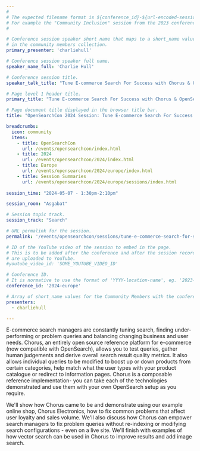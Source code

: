```yaml
---
#
# The expected filename format is ${conference_id}-${url-encoded-session-title}.md
# For example the "Community Inclusion" session from the 2023 conference in North America the title is "2023-europe-community-inclusion.html"
#

# Conference session speaker short name that maps to a short_name value
# in the community members collection.
primary_presenter: 'charliehull'

# Conference session speaker full name.
speaker_name_full: 'Charlie Hull'

# Conference session title.
speaker_talk_title: "Tune E-commerce Search For Success with Chorus & OpenSearch"

# Page level 1 header title.
primary_title: "Tune E-commerce Search For Success with Chorus & OpenSearch"

# Page document title displayed in the browser title bar.
title: "OpenSearchCon 2024 Session: Tune E-commerce Search For Success with Chorus & OpenSearch"

breadcrumbs:
  icon: community
  items:
    - title: OpenSearchCon
      url: /events/opensearchcon/index.html
    - title: 2024
      url: /events/opensearchcon/2024/index.html
    - title: Europe
      url: /events/opensearchcon/2024/europe/index.html
    - title: Session Summaries
      url: /events/opensearchcon/2024/europe/sessions/index.html
      
session_time: "2024-05-07 - 1:30pm-2:10pm"

session_room: "Asgabat"

# Session topic track.
session_track: "Search"

# URL permalink for the session.
permalink: '/events/opensearchcon/sessions/tune-e-commerce-search-for-success-with-chorus-and-opensearch.html'

# ID of the YouTube video of the session to embed in the page.
# This is to be added after the conference and after the session recordings
# are uploaded to YouTube.
#youtube_video_id: 'SOME_YOUTUBE_VIDEO_ID'

# Conference ID.
# It is normative to use the format of 'YYYY-location-name', eg. '2023-europe'.
conference_id: '2024-europe'

# Array of short_name values for the Community Members with the conference_speaker persona whom are presenting the session. This includes the primary_speaker indicated above and any other presenters (if any).
presenters:
  - charliehull

---
```

E-commerce search managers are constantly tuning search, finding under-performing or problem queries and balancing changing business and user needs. Chorus, an entirely open source reference platform for e-commerce (now compatible with OpenSearch), allows you to test queries, gather human judgements and derive overall search result quality metrics. It also allows individual queries to be modified to boost up or down products from certain categories, help match what the user types with your product catalogue or redirect to information pages. Chorus is a composable reference implementation- you can take each of the technologies demonstrated and use them with your own OpenSearch setup as you require.

We'll show how Chorus came to be and demonstrate using our example online shop, Chorus Electronics, how to fix common problems that affect user loyalty and sales volume. We'll also discuss how Chorus can empower search managers to fix problem queries without re-indexing or modifying search configurations - even on a live site. We'll finish with examples of how vector search can be used in Chorus to improve results and add image search.